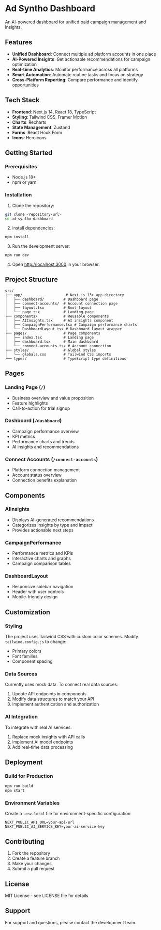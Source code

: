 # Ad Syntho Dashboard

An AI-powered dashboard for unified paid campaign management and insights.

## Features

- **Unified Dashboard**: Connect multiple ad platform accounts in one place
- **AI-Powered Insights**: Get actionable recommendations for campaign optimization
- **Real-time Analytics**: Monitor performance across all platforms
- **Smart Automation**: Automate routine tasks and focus on strategy
- **Cross-Platform Reporting**: Compare performance and identify opportunities

## Tech Stack

- **Frontend**: Next.js 14, React 18, TypeScript
- **Styling**: Tailwind CSS, Framer Motion
- **Charts**: Recharts
- **State Management**: Zustand
- **Forms**: React Hook Form
- **Icons**: Heroicons

## Getting Started

### Prerequisites

- Node.js 18+ 
- npm or yarn

### Installation

1. Clone the repository:
```bash
git clone <repository-url>
cd ad-syntho-dashboard
```

2. Install dependencies:
```bash
npm install
```

3. Run the development server:
```bash
npm run dev
```

4. Open [http://localhost:3000](http://localhost:3000) in your browser.

## Project Structure

```
src/
├── app/                    # Next.js 13+ app directory
│   ├── dashboard/         # Dashboard page
│   ├── connect-accounts/  # Account connection page
│   ├── layout.tsx         # Root layout
│   └── page.tsx           # Landing page
├── components/            # Reusable components
│   ├── AIInsights.tsx     # AI insights component
│   ├── CampaignPerformance.tsx # Campaign performance charts
│   └── DashboardLayout.tsx # Dashboard layout wrapper
├── pages/                 # Page components
│   ├── index.tsx          # Landing page
│   ├── dashboard.tsx      # Main dashboard
│   └── connect-accounts.tsx # Account connection
├── styles/                # Global styles
│   └── globals.css        # Tailwind CSS imports
└── types/                 # TypeScript type definitions
```

## Pages

### Landing Page (`/`)
- Business overview and value proposition
- Feature highlights
- Call-to-action for trial signup

### Dashboard (`/dashboard`)
- Campaign performance overview
- KPI metrics
- Performance charts and trends
- AI insights and recommendations

### Connect Accounts (`/connect-accounts`)
- Platform connection management
- Account status overview
- Connection benefits explanation

## Components

### AIInsights
- Displays AI-generated recommendations
- Categorizes insights by type and impact
- Provides actionable next steps

### CampaignPerformance
- Performance metrics and KPIs
- Interactive charts and graphs
- Campaign comparison tables

### DashboardLayout
- Responsive sidebar navigation
- Header with user controls
- Mobile-friendly design

## Customization

### Styling
The project uses Tailwind CSS with custom color schemes. Modify `tailwind.config.js` to change:
- Primary colors
- Font families
- Component spacing

### Data Sources
Currently uses mock data. To connect real data sources:
1. Update API endpoints in components
2. Modify data structures to match your API
3. Implement authentication and authorization

### AI Integration
To integrate with real AI services:
1. Replace mock insights with API calls
2. Implement AI model endpoints
3. Add real-time data processing

## Deployment

### Build for Production
```bash
npm run build
npm start
```

### Environment Variables
Create a `.env.local` file for environment-specific configuration:
```
NEXT_PUBLIC_API_URL=your-api-url
NEXT_PUBLIC_AI_SERVICE_KEY=your-ai-service-key
```

## Contributing

1. Fork the repository
2. Create a feature branch
3. Make your changes
4. Submit a pull request

## License

MIT License - see LICENSE file for details

## Support

For support and questions, please contact the development team.
